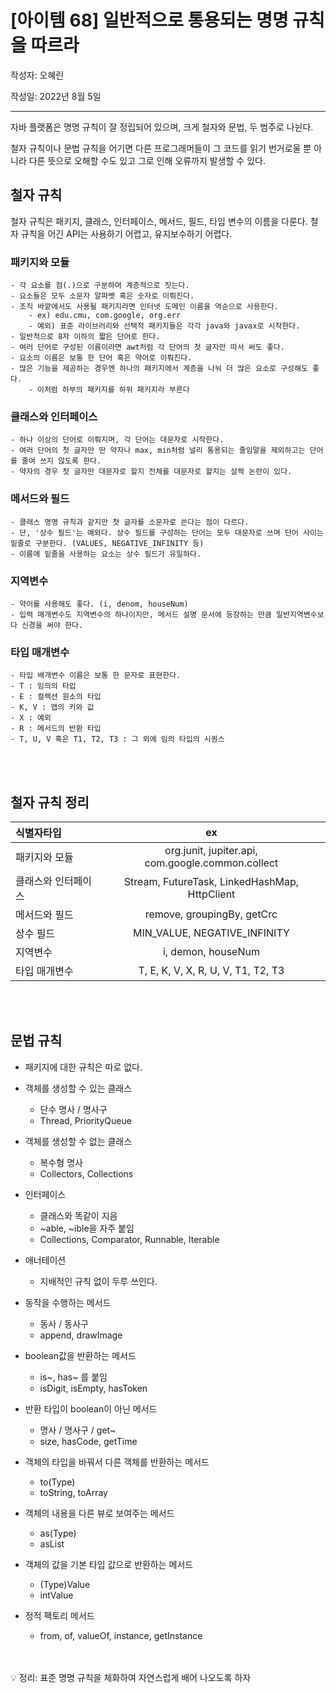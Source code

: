 # [아이템 68] 일반적으로 통용되는 명명 규칙을 따르라

작성자: 오혜린

작성일: 2022년 8월 5일

---
자바 플랫폼은 명명 규칙이 잘 정립되어 있으며, 크게 철자와 문법, 두 범주로 나뉜다.

철자 규칙이나 문법 규칙을 어기면 다른 프로그래머들이 그 코드를 읽기 번거로울 뿐 아니라 다른 뜻으로 오해할 수도 있고 그로 인해 오류까지 발생할 수 있다.


## 철자 규칙
철자 규칙은 패키지, 클래스, 인터페이스, 메서드, 필드, 타입 변수의 이름을 다룬다.
철자 규칙을 어긴 API는 사용하기 어렵고, 유지보수하기 어렵다.


### 패키지와 모듈

    - 각 요소를 점(.)으로 구분하여 계층적으로 짓는다.
    - 요소들은 모두 소문자 알파벳 혹은 숫자로 이뤄진다.
    - 조직 바깥에서도 사용될 패키지라면 인터넷 도메인 이름을 역순으로 사용한다.
        - ex) edu.cmu, com.google, org.err    
        - 예외) 표준 라이브러리와 선택적 패키지들은 각각 java와 javax로 시작한다.
    - 일반적으로 8자 이하의 짧은 단어로 한다.
    - 여러 단어로 구성된 이름이라면 awt처럼 각 단어의 첫 글자만 따서 써도 좋다.
    - 요소의 이름은 보통 한 단어 혹은 약어로 이뤄진다.
    - 많은 기능을 제공하는 경우엔 하나의 패키지에서 계층을 나눠 더 많은 요소로 구성해도 좋다.
        - 이처럼 하부의 패키지를 하위 패키지라 부른다



### 클래스와 인터페이스
    - 하나 이상의 단어로 이뤄지며, 각 단어는 대문자로 시작한다.
    - 여러 단어의 첫 글자만 딴 약자나 max, min처럼 널리 통용되는 줄임말을 제외하고는 단어를 줄여 쓰지 않도록 한다.
    - 약자의 경우 첫 글자만 대문자로 할지 전체를 대문자로 할지는 살짝 논란이 있다.


### 메서드와 필드
    - 클래스 명명 규칙과 같지만 첫 글자를 소문자로 쓴다는 점이 다르다.
    - 단, '상수 필드'는 예외다. 상수 필드를 구성하는 단어는 모두 대문자로 쓰며 단어 사이는 밑줄로 구분한다. (VALUES, NEGATIVE_INFINITY 등)
    - 이름에 밑줄을 사용하는 요소는 상수 필드가 유일하다.


### 지역변수
    - 약어를 사용해도 좋다. (i, denom, houseNum)
    - 입력 매개변수도 지역변수의 하나이지만, 메서드 설명 문서에 등장하는 만큼 일반지역변수보다 신경을 써야 한다.


### 타입 매개변수
    - 타입 배개변수 이름은 보통 한 문자로 표현한다.
    - T : 임의의 타입
    - E : 컬렉션 원소의 타입
    - K, V : 맵의 키와 값
    - X : 예외
    - R : 메서드의 반환 타입
    - T, U, V 혹은 T1, T2, T3 : 그 외에 임의 타입의 시퀀스


<br>
<br>


## 철자 규칙 정리
| 식별자타입 | ex |  
:-------------------------------------------------------------------------------------------------------------------------------------------------------------------- | :----: | 
| 패키지와 모듈 | org.junit, jupiter.api, com.google.common.collect |
| 클래스와 인터페이스 | Stream, FutureTask, LinkedHashMap, HttpClient | 
| 메서드와 필드 | remove, groupingBy, getCrc |
| 상수 필드 | MIN_VALUE, NEGATIVE_INFINITY | 
| 지역변수 | i, demon, houseNum | 
| 타입 매개변수 | T, E, K, V, X, R, U, V, T1, T2, T3 |

<br>
<br>


## 문법 규칙

- 패키지에 대한 규칙은 따로 없다.

- 객체를 생성할 수 있는 클래스
    - 단수 명사 / 명사구
    - Thread, PriorityQueue

- 객체를 생성할 수 없는 클래스
    - 복수형 명사
    - Collectors, Collections

- 인터페이스
    - 클래스와 똑같이 지음
    - ~able, ~ible을 자주 붙임
    - Collections, Comparator, Runnable, Iterable

- 애너테이션
    - 지배적인 규칙 없이 두루 쓰인다.

- 동작을 수행하는 메서드
    - 동사 / 동사구
    - append, drawImage

- boolean값을 반환하는 메서드
    - is~, has~ 를 붙임
    - isDigit, isEmpty, hasToken

- 반환 타입이 boolean이 아닌 메서드
    - 명사 / 명사구 / get~
    - size, hasCode, getTime

- 객체의 타입을 바꿔서 다른 객체를 반환하는 메서드
    - to(Type)
    - toString, toArray

- 객체의 내용을 다른 뷰로 보여주는 메서드
    - as(Type)
    - asList

- 객체의 값을 기본 타입 값으로 반환하는 메서드
    - (Type)Value
    - intValue

- 정적 팩토리 메서드
    - from, of, valueOf, instance, getInstance



<br>
<br>
<aside>
💡 정리:
표준 명명 규칙을 체화하여 자연스럽게 배어 나오도록 하자

</aside>